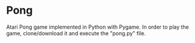 # Pong
Atari Pong game implemented in Python with Pygame.
In order to play the game, clone/download it and execute the "pong.py" file.
